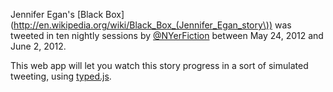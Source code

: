 Jennifer Egan's [Black Box](http://en.wikipedia.org/wiki/Black_Box_(Jennifer_Egan_story\)) was tweeted in ten nightly sessions by [@NYerFiction](https://twitter.com/nyerfiction) between May 24, 2012 and June 2, 2012.

This web app will let you watch this story progress in a sort of simulated tweeting, using [typed.js](https://github.com/mattboldt/typed.js/).
